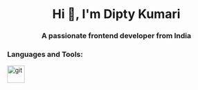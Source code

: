 <h1 align="center">Hi 👋, I'm Dipty Kumari</h1> <h3 align="center">A passionate frontend developer from India</h3>   <h3 align="left">Languages and Tools:</h3> <p align="left"> <a href="https://git-scm.com/" target="_blank"> <img src="https://www.vectorlogo.zone/logos/git-scm/git-scm-icon.svg" alt="git" width="40" height="40"/> </a> </p>
